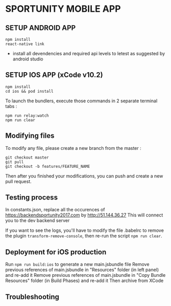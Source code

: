 # SPORTUNITY MOBILE APP

## SETUP ANDROID APP
```
npm install
react-native link 
```
- install all devendencies and required api levels to letest as suggested by android studio 

## SETUP IOS APP (xCode v10.2)

```
npm install 
cd ios && pod install 
```

To launch the bundlers, execute those commands in 2 separate terminal tabs : 
```
npm run relay:watch
npm run clear
```

## Modifying files 

To modify any file, please create a new branch from the master : 
```
git checkout master
git pull
git checkout -b features/FEATURE_NAME
```
Then after you finished your modifications, you can push and create a new pull request.

## Testing process

In constants.json, replace all the occurences of https://backendsportunity2017.com by http://51.144.36.27
This will connect you to the dev backend server

If you want to see the logs, you'll have to modify the file .babelrc to remove the plugin `transform-remove-console`, then re-run the script `npm run clear`.

## Deployment for iOS production 
Run `npm run build:ios` to generate a new main.jsbundle file 
Remove previous references of main.jsbundle in "Resources" folder (in left panel) and re-add it
Remove previous references of main.jsbundle in "Copy Bundle Resources" folder (in Build Phases) and re-add it
Then archive from XCode

## Troubleshooting
